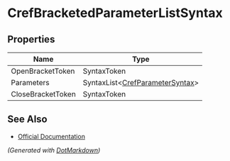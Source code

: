 # CrefBracketedParameterListSyntax

## Properties

| Name              | Type                                                       |
| ----------------- | ---------------------------------------------------------- |
| OpenBracketToken  | SyntaxToken                                                |
| Parameters        | SyntaxList\<[CrefParameterSyntax](CrefParameterSyntax.md)> |
| CloseBracketToken | SyntaxToken                                                |

## See Also

* [Official Documentation](https://docs.microsoft.com/en-us/dotnet/api/microsoft.codeanalysis.csharp.syntax.crefbracketedparameterlistsyntax)


*\(Generated with [DotMarkdown](http://github.com/JosefPihrt/DotMarkdown)\)*